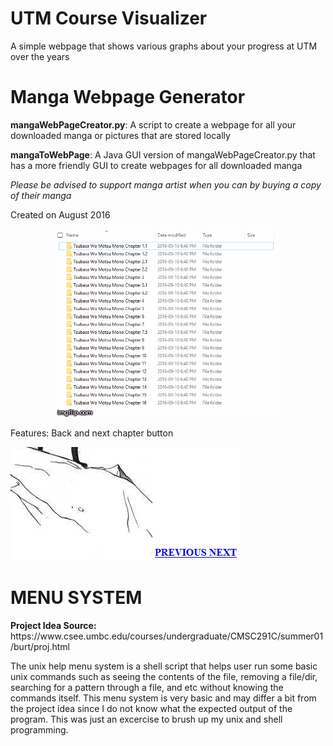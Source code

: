 # UTM Course Visualizer

A simple webpage that shows various graphs about your progress at UTM over the years



# Manga Webpage Generator

<p><b>mangaWebPageCreator.py</b>: A script to create a webpage for all your downloaded manga or pictures that are stored locally</p>
<p><b>mangaToWebPage</b>: A Java GUI version of mangaWebPageCreator.py that has a more friendly GUI to create webpages for all downloaded manga</p
<p><i>Please be advised to support manga artist when you can by buying a copy of their manga</i></p>
<p>Created on August 2016<p/>
<p><center><img src = 'https://raw.githubusercontent.com/zakuArbor/MiniScripts/master/images/manga_web.gif'></p></center>
<p>Features: Back and next chapter button</p>
<p><img src = 'https://raw.githubusercontent.com/zakuArbor/MiniScripts/master/images/manga_controls.PNG'></p>


<p><h1><b>MENU SYSTEM</b></h1></p>
<p><b>Project Idea Source:</b> https://www.csee.umbc.edu/courses/undergraduate/CMSC291C/summer01/burt/proj.html</p>
The unix help menu system is a shell script that helps user run some basic unix commands such as seeing the contents of the file, removing a file/dir, searching for a pattern through a file, and etc without knowing the commands itself. This menu system is very basic and may differ a bit from the project idea since I do not know what the expected output of the program. This was just an excercise to brush up my unix and shell programming.

